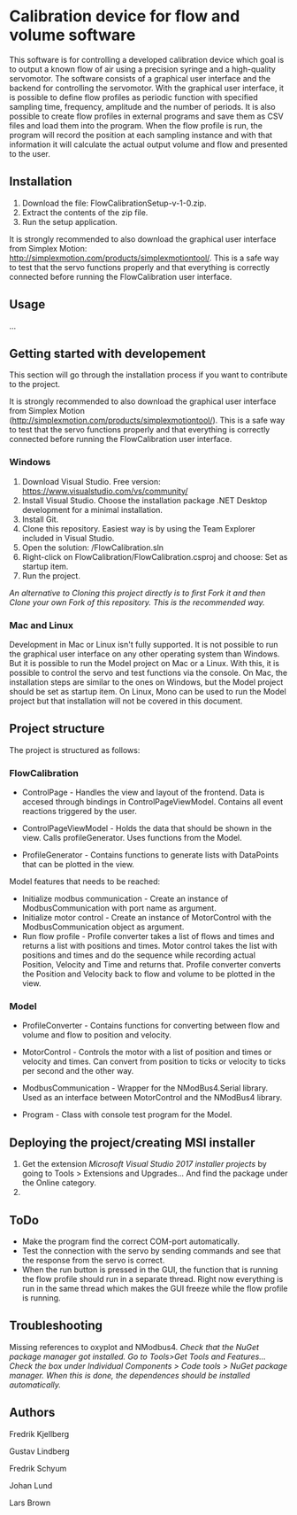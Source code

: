 # Calibration device for flow and volume software

This software is for controlling a developed calibration device which goal is to output a known flow of air using a precision syringe and a high-quality servomotor.
The software consists of a graphical user interface and the backend for controlling the servomotor. With the graphical user interface, it is possible to define flow profiles as periodic function with specified sampling time, frequency, amplitude and the number of periods.
It is also possible to create flow profiles in external programs and save them as CSV files and load them into the program.
When the flow profile is run, the program will record the position at each sampling instance and with that information it will calculate the actual output volume and flow and presented to the user.

## Installation
1) Download the file: FlowCalibrationSetup-v-1-0.zip.
2) Extract the contents of the zip file.
3) Run the setup application.

It is strongly recommended to also download the graphical user interface from Simplex Motion: http://simplexmotion.com/products/simplexmotiontool/. This is a safe way to test that the servo functions properly and that everything is correctly connected before running the FlowCalibration user interface.

## Usage
...

## Getting started with developement

This section will go through the installation process if you want to contribute to the project. 

It is strongly recommended to also download the graphical user interface from Simplex Motion (http://simplexmotion.com/products/simplexmotiontool/). This is a safe way to test that the servo functions properly and that everything is correctly connected before running the FlowCalibration user interface.

### Windows
1. Download Visual Studio. Free version: https://www.visualstudio.com/vs/community/
2. Install Visual Studio. Choose the installation package .NET Desktop development for a minimal installation.
3. Install Git.
3. Clone this repository. Easiest way is by using the Team Explorer included in Visual Studio.
4. Open the solution: <Repository root>/FlowCalibration.sln
5. Right-click on FlowCalibration/FlowCalibration.csproj and choose: Set as startup item.
6. Run the project.

_An alternative to Cloning this project directly is to first Fork it and then Clone your own Fork of this repository. This is the recommended way._

### Mac and Linux
Development in Mac or Linux isn't fully supported. It is not possible to run the graphical user interface on any other operating system than Windows. But it is possible to run the Model project on Mac or a Linux. With this, it is possible to control the servo and test functions via the console. 
On Mac, the installation steps are similar to the ones on Windows, but the Model project should be set as startup item.
On Linux, Mono can be used to run the Model project but that installation will not be covered in this document.

## Project structure
The project is structured as follows:

### FlowCalibration
* ControlPage - Handles the view and layout of the frontend. Data is accesed through bindings in ControlPageViewModel. 
				Contains all event reactions triggered by the user.

* ControlPageViewModel - Holds the data that should be shown in the view. Calls profileGenerator. Uses functions from the Model. 

* ProfileGenerator - Contains functions to generate lists with DataPoints that can be plotted in the view.

Model features that needs to be reached:
* Initialize modbus communication - Create an instance of ModbusCommunication with port name as argument. 
* Initialize motor control - Create an instance of MotorControl with the ModbusCommunication object as argument.
* Run flow profile - Profile converter takes a list of flows and times and returns a list with positions and times. 
						Motor control takes the list with positions and times and do the sequence while recording actual
						Position, Velocity and Time and returns that.
						Profile converter converts the Position and Velocity back to flow and volume to be plotted in the view.

### Model
	
* ProfileConverter - Contains functions for converting between flow and volume and flow to position and velocity.

* MotorControl - Controls the motor with a list of position and times or velocity and times. 
					Can convert from position to ticks or velocity to ticks per second and the other way.

* ModbusCommunication - Wrapper for the NModBus4.Serial library. Used as an interface between MotorControl and the NModBus4 library.

* Program - Class with console test program for the Model.

## Deploying the project/creating MSI installer
1. Get the extension _Microsoft Visual Studio 2017 installer projects_ by going to Tools > Extensions and Upgrades… And find the package under the Online category.
2.

## ToDo
* Make the program find the correct COM-port automatically.
* Test the connection with the servo by sending commands and see that the response from the servo is correct.
* When the run button is pressed in the GUI, the function that is running the flow profile should run in a separate thread. Right now everything is run in the same thread which makes the GUI freeze while the flow profile is running.

## Troubleshooting

Missing references to oxyplot and NModbus4. _Check that the NuGet package manager got installed. Go to Tools>Get Tools and Features... Check the box under Individual Components > Code tools > NuGet package manager. When this is done, the dependences should be installed automatically._


## Authors
Fredrik Kjellberg

Gustav Lindberg

Fredrik Schyum

Johan Lund

Lars Brown